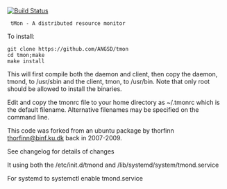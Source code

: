 [![Build Status](https://travis-ci.org/ANGSD/tmon.svg?branch=master)](https://travis-ci.org/ANGSD/tmon)

	 tMon - A distributed resource monitor

To install:

	git clone https://github.com/ANGSD/tmon
	cd tmon;make
	make install

This will first compile both the daemon and client, then copy the daemon, 
tmond, to /usr/sbin and the client, tmon, to /usr/bin. Note that only root 
should be allowed to install the binaries.

Edit and copy the tmonrc file to your home directory as ~/.tmonrc which is the
default filename. Alternative filenames may be specified on the command line. 

This code was forked from an ubuntu package by thorfinn thorfinn@binf.ku.dk back in 2007-2009.

See changelog for details of changes

It using both the /etc/init.d/tmond and /lib/systemd/system/tmond.service

For systemd to
	systemctl enable tmond.service
